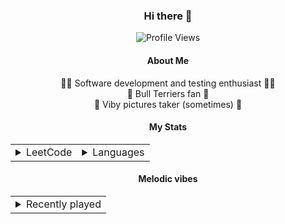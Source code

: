 <div align="center">

### Hi there 👋

![Profile Views](https://komarev.com/ghpvc/?username=daverbk&color=lightgrey)

#### About Me

👨‍💻 Software development and testing enthusiast 👨‍💻  
🐶 Bull Terriers fan 🐶  
📸 Viby pictures taker (sometimes) 📸

#### My Stats

<table align="center">
    <tr>
        <td>
            <details><summary>LeetCode</summary>
                <p align="center">
                    <a href="https://leetcode.com/daverbk/">
                        <img src="https://leetcard.jacoblin.cool/daverbk?theme=dark&font=Baloo%20Thambi%202&border=2&border_radius=7"
                             alt="daverbk LeetCode statistics">
                    </a>
                </p>
            </details>
        </td>
        <td>
            <details><summary>Languages</summary>
                <p align="center">
                    <img src="https://github-readme-stats.vercel.app/api/top-langs/?username=daverbk&theme=dark&langs_count=5&bg_color=101010&layout=compact&border_color=3B3B3B&text_color=CCCCCC&hide_title=true"
                         alt="daverbk GitHub language statistics">
                </p>
            </details>
        </td>
    </tr>
</table>

#### Melodic vibes

<table align="center">
    <tr>
        <td>
            <details><summary>Recently played</summary>
                <p align="center">
                    <img alt="daverbk sporify recently played song"
                         src="https://spotify-github-profile.vercel.app/api/view?uid=wi1c1ih20uab1fx1qdculgcln&cover_image=true&theme=compact&show_offline=false&background_color=121212&interchange=false"/>
                </p>
            </details>
        </td>
    </tr>
</table>

</div>
